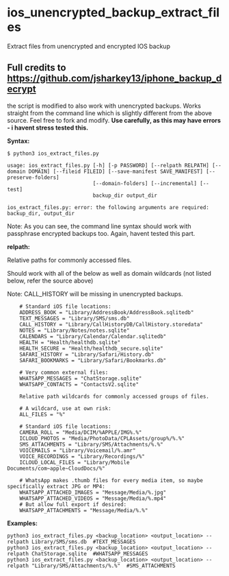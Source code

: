 # ios_unencrypted_backup_extract_files
Extract files from unencrypted and encrypted IOS backup

## Full credits to https://github.com/jsharkey13/iphone_backup_decrypt

the script is modified to also work with unencrypted backups. 
Works straight from the command line which is slightly different from the above source.
Feel free to fork and modify. **Use carefully, as this may have errors - i havent stress tested this.**

**Syntax:**
```
$ python3 ios_extract_files.py

usage: ios_extract_files.py [-h] [-p PASSWORD] [--relpath RELPATH] [--domain DOMAIN] [--fileid FILEID] [--save-manifest SAVE_MANIFEST] [--preserve-folders]
                            [--domain-folders] [--incremental] [--test]
                            backup_dir output_dir
                            
ios_extract_files.py: error: the following arguments are required: backup_dir, output_dir
```
Note: As you can see, the command line syntax should work with passphrase encrypted backups too. Again, havent tested this part.

**relpath:**

Relative paths for commonly accessed files.

Should work with all of the below as well as domain wildcards (not listed below, refer the source above)

Note: CALL_HISTORY will be missing in unencrypted backups.

```
    # Standard iOS file locations:
    ADDRESS_BOOK = "Library/AddressBook/AddressBook.sqlitedb"
    TEXT_MESSAGES = "Library/SMS/sms.db"
    CALL_HISTORY = "Library/CallHistoryDB/CallHistory.storedata"
    NOTES = "Library/Notes/notes.sqlite"
    CALENDARS = "Library/Calendar/Calendar.sqlitedb"
    HEALTH = "Health/healthdb.sqlite"
    HEALTH_SECURE = "Health/healthdb_secure.sqlite"
    SAFARI_HISTORY = "Library/Safari/History.db"
    SAFARI_BOOKMARKS = "Library/Safari/Bookmarks.db"

    # Very common external files:
    WHATSAPP_MESSAGES = "ChatStorage.sqlite"
    WHATSAPP_CONTACTS = "ContactsV2.sqlite"

    Relative path wildcards for commonly accessed groups of files.

    # A wildcard, use at own risk:
    ALL_FILES = "%"

    # Standard iOS file locations:
    CAMERA_ROLL = "Media/DCIM/%APPLE/IMG%.%"
    ICLOUD_PHOTOS = "Media/PhotoData/CPLAssets/group%/%.%"
    SMS_ATTACHMENTS = "Library/SMS/Attachments/%.%"
    VOICEMAILS = "Library/Voicemail/%.amr"
    VOICE_RECORDINGS = "Library/Recordings/%"
    ICLOUD_LOCAL_FILES = "Library/Mobile Documents/com~apple~CloudDocs/%"

    # WhatsApp makes .thumb files for every media item, so maybe specifically extract JPG or MP4:
    WHATSAPP_ATTACHED_IMAGES = "Message/Media/%.jpg"
    WHATSAPP_ATTACHED_VIDEOS = "Message/Media/%.mp4"
    # But allow full export if desired:
    WHATSAPP_ATTACHMENTS = "Message/Media/%.%"
```

**Examples:**
```
python3 ios_extract_files.py <backup_location> <output_location> --relpath Library/SMS/sms.db  #TEXT_MESSAGES
python3 ios_extract_files.py <backup_location> <output_location> --relpath ChatStorage.sqlite  #WHATSAPP_MESSAGES
python3 ios_extract_files.py <backup_location> <output_location> --relpath "Library/SMS/Attachments/%.%"  #SMS_ATTACHMENTS
```

